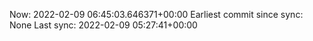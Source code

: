 Now: 2022-02-09 06:45:03.646371+00:00 Earliest commit since sync: None Last sync: 2022-02-09 05:27:41+00:00
